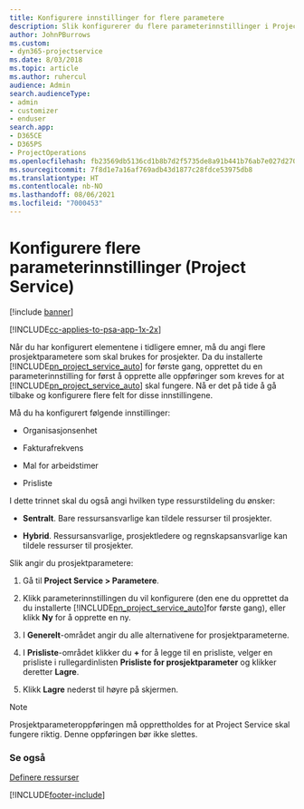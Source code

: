 ```yaml
---
title: Konfigurere innstillinger for flere parametere
description: Slik konfigurerer du flere parameterinnstillinger i Project Service
author: JohnPBurrows
ms.custom:
- dyn365-projectservice
ms.date: 8/03/2018
ms.topic: article
ms.author: ruhercul
audience: Admin
search.audienceType:
- admin
- customizer
- enduser
search.app:
- D365CE
- D365PS
- ProjectOperations
ms.openlocfilehash: fb23569db5136cd1b8b7d2f5735de8a91b441b76ab7e027d27087b3785f4636e
ms.sourcegitcommit: 7f8d1e7a16af769adb43d1877c28fdce53975db8
ms.translationtype: HT
ms.contentlocale: nb-NO
ms.lasthandoff: 08/06/2021
ms.locfileid: "7000453"
---
```

# <a name="configure-additional-parameter-settings-project-service"></a>Konfigurere flere parameterinnstillinger (Project Service)

[!include [banner](../includes/psa-now-project-operations.md)]

[!INCLUDE[cc-applies-to-psa-app-1x-2x](../includes/cc-applies-to-psa-app-1x-2x.md)]

Når du har konfigurert elementene i tidligere emner, må du angi flere prosjektparametere som skal brukes for prosjekter. Da du installerte [!INCLUDE[pn_project_service_auto](../includes/pn-project-service-auto.md)] for første gang, opprettet du en parameterinnstilling for først å opprette alle oppføringer som kreves for at [!INCLUDE[pn_project_service_auto](../includes/pn-project-service-auto.md)] skal fungere. Nå er det på tide å gå tilbake og konfigurere flere felt for disse innstillingene.  
  
 Må du ha konfigurert følgende innstillinger:  
  
-   Organisasjonsenhet  
  
-   Fakturafrekvens  
  
-   Mal for arbeidstimer  
  
-   Prisliste  
 
I dette trinnet skal du også angi hvilken type ressurstildeling du ønsker:  
  
- **Sentralt**. Bare ressursansvarlige kan tildele ressurser til prosjekter.  
  
- **Hybrid**. Ressursansvarlige, prosjektledere og regnskapsansvarlige kan tildele ressurser til prosjekter.  
  
 
Slik angir du prosjektparametere:  
  
1. Gå til **Project Service > Parametere**.  
  
2. Klikk parameterinnstillingen du vil konfigurere (den ene du opprettet da du installerte [!INCLUDE[pn_project_service_auto](../includes/pn-project-service-auto.md)]for første gang), eller klikk **Ny** for å opprette en ny.  
  
3. I **Generelt**-området angir du alle alternativene for prosjektparameterne.  
  
4. I **Prisliste**-området klikker du **+** for å legge til en prisliste, velger en prisliste i rullegardinlisten **Prisliste for prosjektparameter** og klikker deretter **Lagre**.  
  
5. Klikk **Lagre** nederst til høyre på skjermen.  

> [!NOTE]
> Prosjektparameteroppføringen må opprettholdes for at Project Service skal fungere riktig. Denne oppføringen bør ikke slettes.

### <a name="see-also"></a>Se også  
 [Definere ressurser](../psa/set-up-resources.md)


[!INCLUDE[footer-include](../includes/footer-banner.md)]